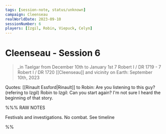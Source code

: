 ```yaml
---
tags: [session-note, status/unknown]
campaign: Cleenseau
realWorldDate: 2023-09-10
sessionNumber: 6
players: [Izgil, Robin, Viepuck, Celyn]
---
```

# Cleenseau - Session 6
>_in Taelgar from December 10th to January 1st
>7 Robert I / DR 1719 - 7 Robert I / DR 1720
>[[Cleenseau]] and vicinity
>on Earth: September 10th, 2023

Quotes:
[[Rinault Essford|Rinault]] to Robin: Are you listening to this guy? (refering to Izgil)
Robin to Izgil: Can you start again? I'm not sure I heard the beginning of that story.

%%% RAW NOTES

Festivals and investigations. No combat. See timeline

%%